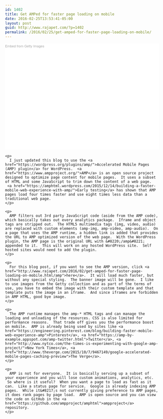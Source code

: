 ```yaml
---
id: 1402
title: Get AMPed for faster page loading on mobile
date: 2016-02-25T13:53:41-05:00
layout: post
guid: http://www.rajapet.com/?p=1402
permalink: /2016/02/25/get-amped-for-faster-page-loading-on-mobile/
---
```

<div class="getty embed image" style="background-color: #fff; display: inline-block; font-family: 'Helvetica Neue',Helvetica,Arial,sans-serif; color: #a7a7a7; font-size: 11px; width: 100%; max-width: 508px;">
  <div style="padding: 0; margin: 0; text-align: left;">
    <a style="color: #a7a7a7; text-decoration: none; font-weight: normal !important; border: none; display: inline-block;" href="http://www.gettyimages.com/detail/200009696-001" target="_blank">Embed from Getty Images</a>
  </div>
  
  <div style="overflow: hidden; position: relative; height: 0; padding: 66.141732% 0 0 0; width: 100%;">
  </div>
  
  <p style="margin: 0;">
    </div> 
    
    <p>
      I just updated this blog to use the <a href="https://wordpress.org/plugins/amp/">Accelerated Mobile Pages (AMP) plugin</a> for WordPress.  <a href="https://www.ampproject.org/">AMP</a> is an open source project designed to optimize page content for mobile pages.  It uses a subset of HTML and some JavaScript to trim down the content of a web page.  <a href="https://amphtml.wordpress.com/2015/12/14/building-a-faster-mobile-web-experience-with-amp/">Early testing</a> has shown that AMP pages load four times faster and use eight times less data than a traditional web page.
    </p>
    
    <p>
      AMP filters out 3rd party JavaScript code (aside from the AMP code), which basically takes out every analytics package.  Iframe and object tags are stripped out.  The HTML5 multimedia tags (img, video, audio) are replaced with custom elements (amp-img, amp-video, amp-audio).  On a page that uses the AMP runtime, a hidden link is added that provides the URL to AMP optimized version of the web page.  With the WordPress plugin, the AMP page is the original URL with &#8220;/amp&#8221; appended to it.  This will work on any hosted WordPress site.  Self hosted sites would need to add the plugin.
    </p>
    
    <p>
      For this blog post, if you want to see the AMP version, click <a href="http://www.rajapet.com/2016/02/get-amped-for-faster-page-loading-on-mobile.html/amp">here</a>.  It will load much faster, but without any special styling.  The banner image will be gone.  I like to use images from the Getty collection and as part of the terms of use, you have to embed the image with their custom template and that template puts the image in an iframe.  And since iframes are forbidden in AMP HTML, good bye image.
    </p>
    
    <p>
      The AMP runtime manages the amp-* HTML tags and can manage the loading and unloading of the resources. CSS is also limited for performance reasons.  That trade off gives you the performance boost on mobile.  AMP is already being used by sites like <a href="https://engineering.pinterest.com/blog/building-faster-mobile-web-experience-amp">Pinterest</a>, <a href="https://amp-by-example.appspot.com/amp-twitter.html">Twitter</a>, <a href="http://www.nytco.com/the-times-is-experimenting-with-google-amp-project/">New York Times</a>, <a href="http://www.theverge.com/2015/10/7/9467149/google-accelerated-mobile-pages-caching-preview">The Verge</a>.
    </p>
    
    <p>
      AMP is not for everyone.  It is basically serving up a subset of your experience and you will lose custom animations, analytics, etc.  So where is it useful?  When you want a page to load as fast as it can.  Like a status page for service.  Google is already indexing AMP pages.  While it&#8217;s not currently giving preference to AMP pages, it does rank pages by page load.  AMP is open source and you can view the code on GitHub in the <a href="https://github.com/ampproject/amphtml">ampproject</a> repository.
    </p>